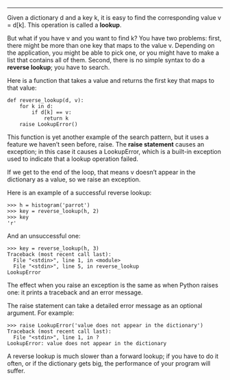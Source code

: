 --------------

Given a dictionary <span>d</span> and a key <span>k</span>, it is easy to find the corresponding value <span>v = d[k]</span>. This operation is called a <span>**lookup**</span>.

But what if you have <span>v</span> and you want to find <span>k</span>? You have two problems: first, there might be more than one key that maps to the value <span>v</span>. Depending on the application, you might be able to pick one, or you might have to make a list that contains all of them. Second, there is no simple syntax to do a <span>**reverse lookup**</span>; you have to search.

Here is a function that takes a value and returns the first key that maps to that value:

    def reverse_lookup(d, v):
        for k in d:
            if d[k] == v:
                return k
        raise LookupError()

This function is yet another example of the search pattern, but it uses a feature we haven’t seen before, <span>raise</span>. The <span>**raise statement**</span> causes an exception; in this case it causes a <span>LookupError</span>, which is a built-in exception used to indicate that a lookup operation failed.

If we get to the end of the loop, that means <span>v</span> doesn’t appear in the dictionary as a value, so we raise an exception.

Here is an example of a successful reverse lookup:

    >>> h = histogram('parrot')
    >>> key = reverse_lookup(h, 2)
    >>> key
    'r'

And an unsuccessful one:

    >>> key = reverse_lookup(h, 3)
    Traceback (most recent call last):
      File "<stdin>", line 1, in <module>
      File "<stdin>", line 5, in reverse_lookup
    LookupError

The effect when you raise an exception is the same as when Python raises one: it prints a traceback and an error message.

The <span>raise</span> statement can take a detailed error message as an optional argument. For example:

    >>> raise LookupError('value does not appear in the dictionary')
    Traceback (most recent call last):
      File "<stdin>", line 1, in ?
    LookupError: value does not appear in the dictionary

A reverse lookup is much slower than a forward lookup; if you have to do it often, or if the dictionary gets big, the performance of your program will suffer.


